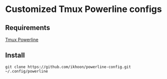 # Customized Tmux Powerline configs

## Requirements
  [Tmux Powerline](https://github.com/Lokaltog/powerline)

## Install

    git clone https://github.com/ikhoon/powerline-config.git ~/.config/powerline
